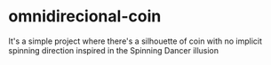 # omnidirecional-coin

It's a simple project where there's a silhouette of coin with no implicit spinning direction inspired in the Spinning Dancer illusion
